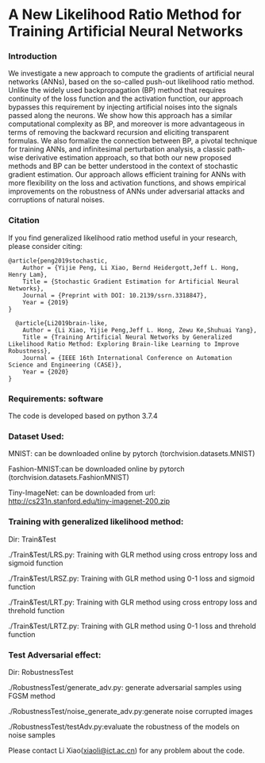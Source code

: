 # A New Likelihood Ratio Method for Training Artificial Neural Networks

### Introduction
We investigate a new approach to compute the gradients of artificial neural networks (ANNs), based on the so-called push-out likelihood ratio method. Unlike the widely used backpropagation (BP) method that requires continuity of the loss function and the activation function, our approach bypasses this requirement by injecting artificial noises into the signals passed along the neurons. We show how this approach has a similar computational complexity as BP, and moreover is more advantageous in terms of removing the backward recursion and eliciting transparent formulas. We also formalize the connection between BP, a pivotal technique for training ANNs, and infinitesimal perturbation analysis, a classic path-wise derivative estimation approach, so that both our new proposed methods and BP can be better understood in the context of stochastic gradient estimation. Our approach allows efficient training for ANNs with more flexibility on the loss and activation functions, and shows empirical improvements on the robustness of ANNs under adversarial attacks and corruptions of natural noises.

### Citation

If you find generalized likelihood ratio method useful in your research, please consider citing:

    @article{peng2019stochastic,
        Author = {Yijie Peng, Li Xiao, Bernd Heidergott,Jeff L. Hong, Henry Lam},
        Title = {Stochastic Gradient Estimation for Artificial Neural Networks},
        Journal = {Preprint with DOI: 10.2139/ssrn.3318847},
        Year = {2019}
    }
    
      @article{Li2019brain-like,
        Author = {Li Xiao, Yijie Peng,Jeff L. Hong, Zewu Ke,Shuhuai Yang},
        Title = {Training Artificial Neural Networks by Generalized Likelihood Ratio Method: Exploring Brain-like Learning to Improve Robustness},
        Journal = {IEEE 16th International Conference on Automation Science and Engineering (CASE)},
        Year = {2020}
    } 
 
### Requirements: software

The code is developed based on python 3.7.4

### Dataset Used:

MNIST: can be downloaded online by pytorch  (torchvision.datasets.MNIST)

Fashion-MNIST:can be downloaded online by pytorch (torchvision.datasets.FashionMNIST)     

Tiny-ImageNet: can be downloaded from url: http://cs231n.stanford.edu/tiny-imagenet-200.zip  

### Training with generalized likelihood method:

Dir: Train&Test

./Train&Test/LRS.py: Training with GLR method using cross entropy loss and sigmoid function

./Train&Test/LRSZ.py: Training with GLR method using 0-1 loss and sigmoid function

./Train&Test/LRT.py: Training with GLR method using cross entropy loss and threhold function

./Train&Test/LRTZ.py: Training with GLR method using 0-1 loss and threhold function




### Test Adversarial effect:

Dir: RobustnessTest

./RobustnessTest/generate_adv.py: generate adversarial samples using FGSM method

./RobustnessTest/noise_generate_adv.py:generate noise corrupted images

./RobustnessTest/testAdv.py:evaluate the robustness of the models on noise samples


Please contact Li Xiao(xiaoli@ict.ac.cn) for any problem about the code.
